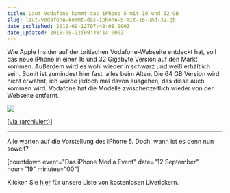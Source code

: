 ```yaml
---
title: Laut Vodafone kommt das iPhone 5 mit 16 und 32 GB
slug: laut-vodafone-kommt-das-iphone-5-mit-16-und-32-gb
date_published: 2012-09-12T07:48:08.000Z
date_updated: 2018-08-22T09:39:14.000Z
---
```


Wie Apple Insider auf der britischen Vodafone-Webseite entdeckt hat, soll das neue iPhone in einer 16 und 32 Gigabyte Version auf den Markt kommen. Außerdem wird es wohl wieder in schwarz und weiß erhältlich sein. Somit ist zumindest hier fast  alles beim Alten. Die 64 GB Version wird nicht erwähnt, ich würde jedoch mal davon ausgehen, das diese auch kommen wird. Vodafone hat die Modelle zwischenzeitlich wieder von der Webseite entfernt.

[![](//picdump.thafaker.de/2012/09/vodafone-110910-1315742287-580x314.jpeg)](__GHOST_URL__/laut-vodafone-kommt-das-iphone-5-mit-16-und-32-gb/vodafone-110910-1315742287/)

[[via (archiviert)](http://web.archive.org/web/20120107041441/http://de.engadget.com:80/2011/09/11/was-passiert-laut-vodafone-kommt-iphone-5-in-schwarz-weisz-und-1)]

---

Alle warten auf die Vorstellung des iPhone 5. Doch, wann ist es denn nun soweit?

[countdown event="Das iPhone Media Event" date="12 September" hour="19" minutes="00"]

Klicken Sie [hier](__GHOST_URL__/heutiges-iphone-media-event-liveticker/) für unsere Liste von kostenlosen Livetickern.
